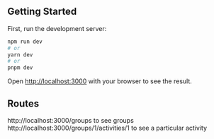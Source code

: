 
## Getting Started

First, run the development server:

```bash
npm run dev
# or
yarn dev
# or
pnpm dev
```

Open [http://localhost:3000](http://localhost:3000) with your browser to see the result.

## Routes

http://localhost:3000/groups to see groups
http://localhost:3000/groups/1/activities/1 to see a particular activity
